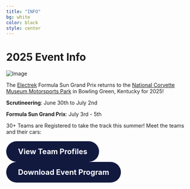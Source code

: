 ```yaml
---
title: "INFO"
bg: white
color: black
style: center
---
```

# 2025 Event Info

![Image](https://www.americansolarchallenge.org/ASC/wp-content/uploads/2025/06/53861160038_26ee8d3071_c.jpg)

The [Electrek](https://electrek.co/) Formula Sun Grand Prix returns to the [National Corvette Museum Motorsports Park](https://www.motorsportspark.org/) in Bowling Green, Kentucky for 2025! 

__Scrutineering__: June 30th to July 2nd
 
__Formula Sun Grand Prix__: July 3rd - 5th

30+ Teams are Registered to take the track this summer! Meet the teams and their cars:
<br><br>
<a href="https://www.americansolarchallenge.org/the-competition/2025-formula-sun-grand-prix/electrek-fsgp-2025-teams/" 
   style="
     display: inline-block;
     background-color: #12193f;
     color: white;
     padding: 16px 32px;
     font-size: 1.25rem;
     border: none;
     border-radius: 999px;
     text-decoration: none;
     font-weight: bold;
     text-align: center;
     transition: background-color 0.3s ease;
   "
   onmouseover="this.style.backgroundColor='#1a2459'"
   onmouseout="this.style.backgroundColor='#12193f'">
  View Team Profiles
</a>&nbsp;&nbsp;&nbsp;<a href="https://www.americansolarchallenge.org/ASC/wp-content/uploads/2025/06/2025-Electrek-FSGP-Program-Web.pdf" 
   style="
     display: inline-block;
     background-color: #12193f;
     color: white;
     padding: 16px 32px;
     font-size: 1.25rem;
     border: none;
     border-radius: 999px;
     text-decoration: none;
     font-weight: bold;
     text-align: center;
     transition: background-color 0.3s ease;
   "
   onmouseover="this.style.backgroundColor='#1a2459'"
   onmouseout="this.style.backgroundColor='#12193f'">
  Download Event Program
</a>